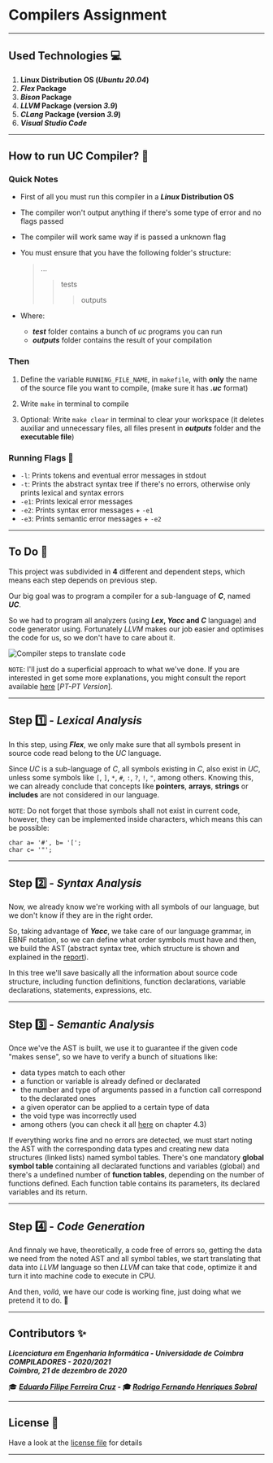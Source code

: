 # Compilers Assignment

___

## Used Technologies :computer:

1. **Linux Distribution OS (*Ubuntu 20.04*)**
2. ***Flex* Package** 
3. ***Bison* Package**
4. ***LLVM* Package (version *3.9*)**
5. ***CLang* Package (version *3.9*)**
6. ***Visual Studio Code***

___

## How to run UC Compiler? :running:

### Quick Notes
- First of all you must run this compiler in a ***Linux* Distribution OS**
- The compiler won't output anything if there's some type of error and no flags passed
- The compiler will work same way if is passed a unknown flag
- You must ensure that you have the following folder's structure:
    > ...
    >> tests
    >>> outputs

- Where: 
    - ***test*** folder contains a bunch of *uc* programs you can run
    -  ***outputs*** folder contains the result of your compilation

### Then

1) Define the variable `RUNNING_FILE_NAME`, in `makefile`, with **only** the name of the source file you want to compile, (make sure it has ***.uc*** format)

2) Write `make` in terminal to compile

3) Optional: Write `make clear` in terminal to clear your workspace (it deletes auxiliar and unnecessary files, all files present in ***outputs*** folder and the **executable file**)

### Running Flags :flags:

- `-l`: Prints tokens and eventual error messages in stdout
- `-t`: Prints the abstract syntax tree if there's no errors, otherwise only prints lexical and syntax errors
- `-e1`: Prints lexical error messages
- `-e2`: Prints syntax error messages + `-e1`
- `-e3`: Prints semantic error messages + `-e2`

___

## To Do :memo:

This project was subdivided in **4** different and dependent steps, which means each step depends on previous step. 

Our big goal was to program a compiler for a sub-language of ***C***, named ***UC***. 

So we had to program all analyzers (using ***Lex*, *Yacc* and *C*** language) and code generator using. Fortunately *LLVM* makes our job easier and optimises the code for us, so we don't have to care about it.

![Compiler steps to translate code](https://media.geeksforgeeks.org/wp-content/uploads/compilerDesign.jpg)

`NOTE`: I'll just do a superficial approach to what we've done. If you are interested in get some more explanations, you might consult the report available [here](Relatório_Compiladores.pdf) [*PT-PT Version*].

___     

## Step :one: - *Lexical Analysis*

In this step, using ***Flex***, we only make sure that all symbols present in source code read belong to the *UC* language. 

Since *UC* is a sub-language of *C*, all symbols existing in *C*, also exist in *UC*, unless some symbols like `[`, `]`, `*`, `#`, `:`, `?`, `!`, `"`, among others. Knowing this, we can already conclude that concepts like **pointers**, **arrays**, **strings** or **includes** are not considered in our language.

`NOTE`: Do not forget that those symbols shall not exist in current code, however, they can be implemented inside characters, which means this can be possible:

    char a= '#', b= '[';
    char c= '"';

___

## Step :two: - *Syntax Analysis*

Now, we already know we're working with all symbols of our language, but we don't know if they are in the right order.

So, taking advantage of ***Yacc***, we take care of our language grammar, in EBNF notation, so we can define what order symbols must have and then, we build the AST (abstract syntax tree, which structure is shown and explained in the [report](Relatório_Compiladores.pdf)).

In this tree we'll save basically all the information about source code structure, including function definitions, function declarations, variable declarations, statements, expressions, etc.

___

## Step :three: - *Semantic Analysis*

Once we've the AST is built, we use it to guarantee if the given code "makes sense", so we have to verify a bunch of situations like:
- data types match to each other
- a function or variable is already defined or declarated
- the number and type of arguments passed in a function call correspond to the declarated ones
- a given operator can be applied to a certain type of data
- the void type was incorrectly used
- among others (you can check it all [here](Meta4/enunciado_projeto_2020_v4.0.pdf) on chapter 4.3)

If everything works fine and no errors are detected, we must start noting the AST with the corresponding data types and creating new data structures (linked lists) named symbol tables. There's one mandatory **global symbol table** containing all declarated functions and variables (global) and there's a undefined number of **function tables**, depending on the number of functions defined. Each function table contains its parameters, its declared variables and its return.

___

## Step :four: - *Code Generation*

And finnaly we have, theoretically, a code free of errors so, getting the data we need from the noted AST and all symbol tables, we start translating that data into *LLVM* language so then *LLVM* can take that code, optimize it and turn it into machine code to execute in CPU.

And then, *voilá*, we have our code is working fine, just doing what we pretend it to do. :pray:

___

## **Contributors** :sparkles:

<html><i><b> Licenciatura em Engenharia Informática - Universidade de Coimbra<br>
COMPILADORES - 2020/2021 <br>
Coimbra, 21 de dezembro de 2020
</b></i></html>

:mortar_board: ***[Eduardo Filipe Ferreira Cruz](https://github.com/zurcode)* - :mortar_board: *[Rodrigo Fernando Henriques Sobral](https://github.com/RodrigoSobral2000)***

___

## License :link:
Have a look at the [license file](LICENSE) for details
___
